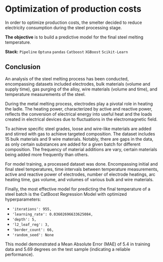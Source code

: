 # Optimization of production costs
In order to optimize production costs, the smelter decided to reduce electricity consumption during the steel processing stage.

**The objective** is to build a predictive model for the final steel melting temperature.

**Stack:** `Pipeline` `Optuna` `pandas` `Catboost` `XGBoost` `Scikit-Learn`

## Conclusion
An analysis of the steel melting process has been conducted, encompassing datasets included electrodes, bulk materials (volume and supply time), gas purging of the alloy, wire materials (volume and time), and temperature measurements of the steel.

During the metal melting process, electrodes play a pivotal role in heating the ladle. The heating power, characterized by active and reactive power, reflects the conversion of electrical energy into useful heat and the loads created in electrical devices due to fluctuations in the electromagnetic field.

To achieve specific steel grades, loose and wire-like materials are added and stirred with gas to achieve targeted composition. The dataset includes 15 bulk materials and 9 wire materials. Notably, there are gaps in the data, as only certain substances are added for a given batch for different composition. The frequency of material additions are vary, certain materials being added more frequently than others.

For model training, a processed dataset was done. Encompassing initial and final steel temperatures, time intervals between temperature measurements, active and reactive power of electrodes, number of electrode heatings, arc heating time, gas volume, and volumes of various bulk and wire materials.

Finally, the most effective model for predicting the final temperature of a steel batch is the CatBoost Regression Model with optimized hyperparameters:

- `'iterations': 955,`
- `'learning_rate': 0.03602696633625084,`
- `'depth': 5,`
- `'l2_leaf_reg': 3,`
- `'border_count': 66,`
- `'random_seed': None`

This model demonstrated a Mean Absolute Error (MAE) of 5.4 in training data and 5.69 degrees on the test sample (indicating a reliable performance).

